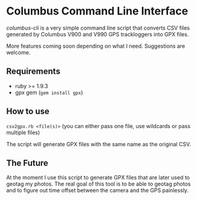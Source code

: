 Columbus Command Line Interface
===============================

*columbus-cli* is a very simple command line script that converts CSV files generated by Columbus V900 and V990 GPS trackloggers into GPX files.

More features coming soon depending on what I need. Suggestions are welcome.

Requirements
------------

* ruby >= 1.9.3
* gpx gem (`gem install gpx`)

How to use
----------

`csv2gpx.rb <file(s)>` (you can either pass one file, use wildcards or pass multiple files)

The script will generate GPX files with the same name as the original CSV.

The Future
----------

At the moment I use this script to generate GPX files that are later used to geotag my photos. The real goal of this tool is to be able to geotag photos and to figure out time offset between the camera and the GPS painlessly.